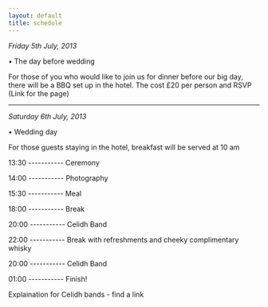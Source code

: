 ```yaml
---
layout: default
title: schedule
---
```


*Friday 5th July, 2013*

• The day before wedding

For those of you who would like to join us for dinner before our big day, there will be a BBQ set up in the hotel.
The cost £20 per person and RSVP (Link for the page)

****************************************************************************

*Saturday 6th July, 2013* 

• Wedding day

For those guests staying in the hotel, breakfast will be served at 10 am

13:30 ----------- Ceremony

14:00 ----------- Photography

15:30 ----------- Meal

18:00 ----------- Break

20:00 ----------- Celidh Band

22:00 ----------- Break with refreshments and cheeky complimentary whisky

20:00 ----------- Celidh Band 

01:00 ----------- Finish!

Explaination for Celidh bands - find a link



